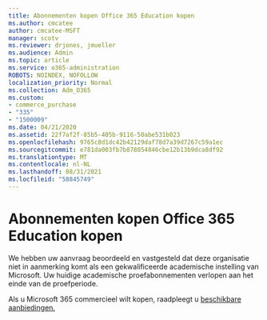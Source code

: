 ```yaml
---
title: Abonnementen kopen Office 365 Education kopen
ms.author: cmcatee
author: cmcatee-MSFT
manager: scotv
ms.reviewer: drjones, jmueller
ms.audience: Admin
ms.topic: article
ms.service: o365-administration
ROBOTS: NOINDEX, NOFOLLOW
localization_priority: Normal
ms.collection: Adm_O365
ms.custom:
- commerce_purchase
- "335"
- "1500009"
ms.date: 04/21/2020
ms.assetid: 22f7af2f-85b5-405b-9116-50abe531b023
ms.openlocfilehash: 9765c8d1dc42b42129daf78d7a39d7267c59a1ec
ms.sourcegitcommit: e781da003fb7b878854846cbe12b13b9dca8df92
ms.translationtype: MT
ms.contentlocale: nl-NL
ms.lasthandoff: 08/31/2021
ms.locfileid: "58845749"
---
```

# <a name="how-to-purchase-office-365-education-plans"></a>Abonnementen kopen Office 365 Education kopen

We hebben uw aanvraag beoordeeld en vastgesteld dat deze organisatie niet in aanmerking komt als een gekwalificeerde academische instelling van Microsoft. Uw huidige academische proefabonnementen verlopen aan het einde van de proefperiode.
  
Als u Microsoft 365 commercieel wilt kopen, raadpleegt u [beschikbare aanbiedingen.](https://go.microsoft.com/fwlink/p/?linkid=868433)  